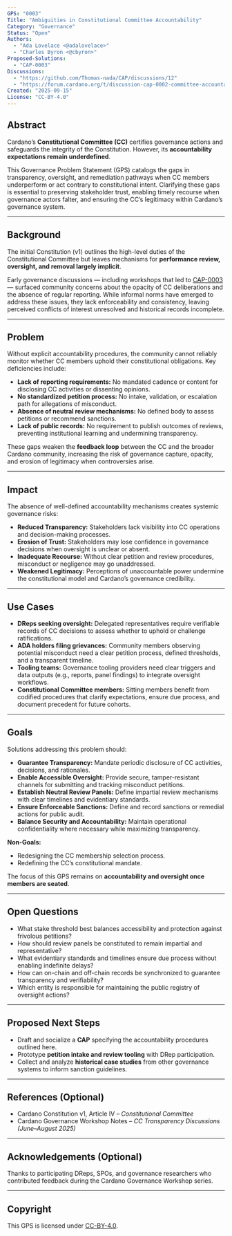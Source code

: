 ```yaml
---
GPS: "0003"
Title: "Ambiguities in Constitutional Committee Accountability"
Category: "Governance"
Status: "Open"
Authors:
  - "Ada Lovelace <@adalovelace>"
  - "Charles Byron <@cbyron>"
Proposed-Solutions:
  - "CAP-0003"
Discussions:
  - "https://github.com/Thomas-nada/CAP/discussions/12"
  - "https://forum.cardano.org/t/discussion-cap-0002-committee-accountability/101234"
Created: "2025-09-15"
License: "CC-BY-4.0"
---
```


## Abstract

Cardano’s **Constitutional Committee (CC)** certifies governance actions and safeguards the integrity of the Constitution. However, its **accountability expectations remain underdefined**.  

This Governance Problem Statement (GPS) catalogs the gaps in transparency, oversight, and remediation pathways when CC members underperform or act contrary to constitutional intent. Clarifying these gaps is essential to preserving stakeholder trust, enabling timely recourse when governance actors falter, and ensuring the CC’s legitimacy within Cardano’s governance system.

---

## Background

The initial Constitution (v1) outlines the high-level duties of the Constitutional Committee but leaves mechanisms for **performance review, oversight, and removal largely implicit**.  

Early governance discussions — including workshops that led to [CAP-0003](../CAP-0003/README.md) — surfaced community concerns about the opacity of CC deliberations and the absence of regular reporting. While informal norms have emerged to address these issues, they lack enforceability and consistency, leaving perceived conflicts of interest unresolved and historical records incomplete.

---

## Problem

Without explicit accountability procedures, the community cannot reliably monitor whether CC members uphold their constitutional obligations. Key deficiencies include:

- **Lack of reporting requirements:** No mandated cadence or content for disclosing CC activities or dissenting opinions.  
- **No standardized petition process:** No intake, validation, or escalation path for allegations of misconduct.  
- **Absence of neutral review mechanisms:** No defined body to assess petitions or recommend sanctions.  
- **Lack of public records:** No requirement to publish outcomes of reviews, preventing institutional learning and undermining transparency.

These gaps weaken the **feedback loop** between the CC and the broader Cardano community, increasing the risk of governance capture, opacity, and erosion of legitimacy when controversies arise.

---

## Impact

The absence of well-defined accountability mechanisms creates systemic governance risks:

- **Reduced Transparency:** Stakeholders lack visibility into CC operations and decision-making processes.  
- **Erosion of Trust:** Stakeholders may lose confidence in governance decisions when oversight is unclear or absent.  
- **Inadequate Recourse:** Without clear petition and review procedures, misconduct or negligence may go unaddressed.  
- **Weakened Legitimacy:** Perceptions of unaccountable power undermine the constitutional model and Cardano’s governance credibility.

---

## Use Cases

- **DReps seeking oversight:** Delegated representatives require verifiable records of CC decisions to assess whether to uphold or challenge ratifications.  
- **ADA holders filing grievances:** Community members observing potential misconduct need a clear petition process, defined thresholds, and a transparent timeline.  
- **Tooling teams:** Governance tooling providers need clear triggers and data outputs (e.g., reports, panel findings) to integrate oversight workflows.  
- **Constitutional Committee members:** Sitting members benefit from codified procedures that clarify expectations, ensure due process, and document precedent for future cohorts.

---

## Goals

Solutions addressing this problem should:

- **Guarantee Transparency:** Mandate periodic disclosure of CC activities, decisions, and rationales.  
- **Enable Accessible Oversight:** Provide secure, tamper-resistant channels for submitting and tracking misconduct petitions.  
- **Establish Neutral Review Panels:** Define impartial review mechanisms with clear timelines and evidentiary standards.  
- **Ensure Enforceable Sanctions:** Define and record sanctions or remedial actions for public audit.  
- **Balance Security and Accountability:** Maintain operational confidentiality where necessary while maximizing transparency.

**Non-Goals:**

- Redesigning the CC membership selection process.  
- Redefining the CC’s constitutional mandate.  

The focus of this GPS remains on **accountability and oversight once members are seated**.

---

## Open Questions

- What stake threshold best balances accessibility and protection against frivolous petitions?  
- How should review panels be constituted to remain impartial and representative?  
- What evidentiary standards and timelines ensure due process without enabling indefinite delays?  
- How can on-chain and off-chain records be synchronized to guarantee transparency and verifiability?  
- Which entity is responsible for maintaining the public registry of oversight actions?

---

## Proposed Next Steps

- Draft and socialize a **CAP** specifying the accountability procedures outlined here.  
- Prototype **petition intake and review tooling** with DRep participation.  
- Collect and analyze **historical case studies** from other governance systems to inform sanction guidelines.

---

## References (Optional)

- Cardano Constitution v1, Article IV – *Constitutional Committee*  
- Cardano Governance Workshop Notes – *CC Transparency Discussions (June–August 2025)*

---

## Acknowledgements (Optional)

Thanks to participating DReps, SPOs, and governance researchers who contributed feedback during the Cardano Governance Workshop series.

---

## Copyright

This GPS is licensed under [CC-BY-4.0](https://creativecommons.org/licenses/by/4.0/legalcode).
